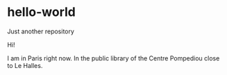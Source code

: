 # hello-world
Just another repository 

Hi! 

I am in Paris right now. 
In the public library of the Centre Pompediou close to Le Halles. 
